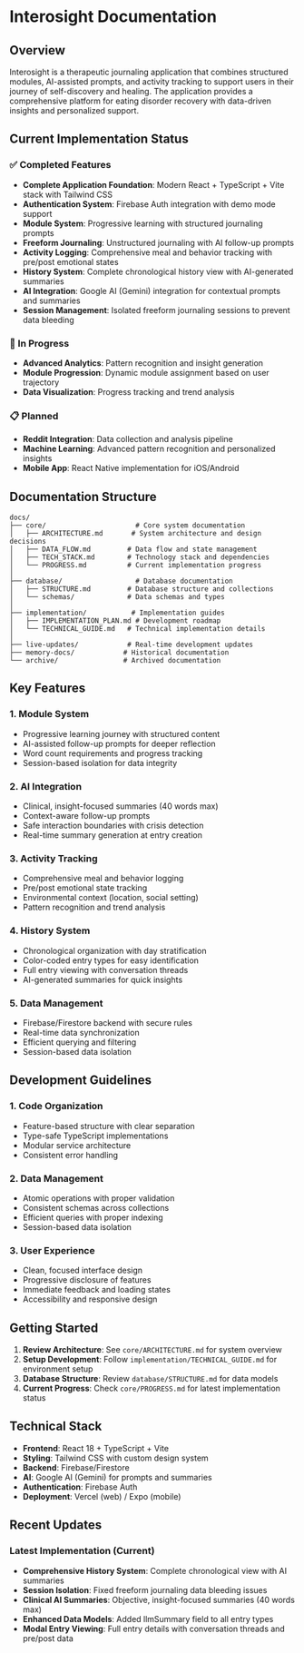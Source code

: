 # Interosight Documentation

## Overview

Interosight is a therapeutic journaling application that combines structured modules, AI-assisted prompts, and activity tracking to support users in their journey of self-discovery and healing. The application provides a comprehensive platform for eating disorder recovery with data-driven insights and personalized support.

## Current Implementation Status

### ✅ Completed Features
- **Complete Application Foundation**: Modern React + TypeScript + Vite stack with Tailwind CSS
- **Authentication System**: Firebase Auth integration with demo mode support
- **Module System**: Progressive learning with structured journaling prompts
- **Freeform Journaling**: Unstructured journaling with AI follow-up prompts
- **Activity Logging**: Comprehensive meal and behavior tracking with pre/post emotional states
- **History System**: Complete chronological history view with AI-generated summaries
- **AI Integration**: Google AI (Gemini) integration for contextual prompts and summaries
- **Session Management**: Isolated freeform journaling sessions to prevent data bleeding

### 🔄 In Progress
- **Advanced Analytics**: Pattern recognition and insight generation
- **Module Progression**: Dynamic module assignment based on user trajectory
- **Data Visualization**: Progress tracking and trend analysis

### 📋 Planned
- **Reddit Integration**: Data collection and analysis pipeline
- **Machine Learning**: Advanced pattern recognition and personalized insights
- **Mobile App**: React Native implementation for iOS/Android

## Documentation Structure

```
docs/
├── core/                      # Core system documentation
│   ├── ARCHITECTURE.md       # System architecture and design decisions
│   ├── DATA_FLOW.md         # Data flow and state management
│   ├── TECH_STACK.md        # Technology stack and dependencies
│   └── PROGRESS.md          # Current implementation progress
│
├── database/                  # Database documentation
│   ├── STRUCTURE.md         # Database structure and collections
│   └── schemas/             # Data schemas and types
│
├── implementation/           # Implementation guides
│   ├── IMPLEMENTATION_PLAN.md # Development roadmap
│   └── TECHNICAL_GUIDE.md   # Technical implementation details
│
├── live-updates/            # Real-time development updates
├── memory-docs/            # Historical documentation
└── archive/                # Archived documentation
```

## Key Features

### 1. **Module System**
- Progressive learning journey with structured content
- AI-assisted follow-up prompts for deeper reflection
- Word count requirements and progress tracking
- Session-based isolation for data integrity

### 2. **AI Integration**
- Clinical, insight-focused summaries (40 words max)
- Context-aware follow-up prompts
- Safe interaction boundaries with crisis detection
- Real-time summary generation at entry creation

### 3. **Activity Tracking**
- Comprehensive meal and behavior logging
- Pre/post emotional state tracking
- Environmental context (location, social setting)
- Pattern recognition and trend analysis

### 4. **History System**
- Chronological organization with day stratification
- Color-coded entry types for easy identification
- Full entry viewing with conversation threads
- AI-generated summaries for quick insights

### 5. **Data Management**
- Firebase/Firestore backend with secure rules
- Real-time data synchronization
- Efficient querying and filtering
- Session-based data isolation

## Development Guidelines

### 1. **Code Organization**
- Feature-based structure with clear separation
- Type-safe TypeScript implementations
- Modular service architecture
- Consistent error handling

### 2. **Data Management**
- Atomic operations with proper validation
- Consistent schemas across collections
- Efficient queries with proper indexing
- Session-based data isolation

### 3. **User Experience**
- Clean, focused interface design
- Progressive disclosure of features
- Immediate feedback and loading states
- Accessibility and responsive design

## Getting Started

1. **Review Architecture**: See `core/ARCHITECTURE.md` for system overview
2. **Setup Development**: Follow `implementation/TECHNICAL_GUIDE.md` for environment setup
3. **Database Structure**: Review `database/STRUCTURE.md` for data models
4. **Current Progress**: Check `core/PROGRESS.md` for latest implementation status

## Technical Stack

- **Frontend**: React 18 + TypeScript + Vite
- **Styling**: Tailwind CSS with custom design system
- **Backend**: Firebase/Firestore
- **AI**: Google AI (Gemini) for prompts and summaries
- **Authentication**: Firebase Auth
- **Deployment**: Vercel (web) / Expo (mobile)

## Recent Updates

### Latest Implementation (Current)
- **Comprehensive History System**: Complete chronological view with AI summaries
- **Session Isolation**: Fixed freeform journaling data bleeding issues
- **Clinical AI Summaries**: Objective, insight-focused summaries (40 words max)
- **Enhanced Data Models**: Added llmSummary field to all entry types
- **Modal Entry Viewing**: Full entry details with conversation threads and pre/post data 